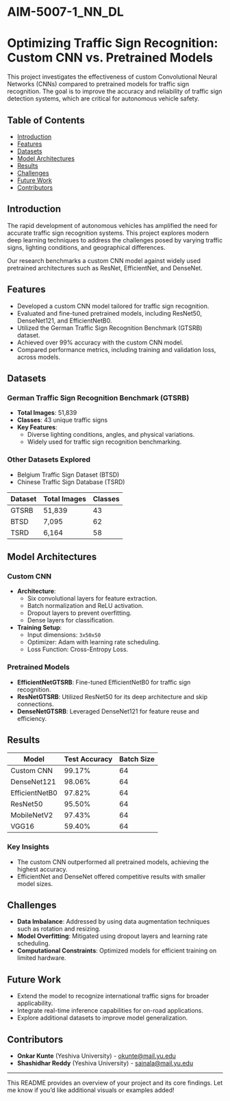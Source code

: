 # AIM-5007-1_NN_DL

# Optimizing Traffic Sign Recognition: Custom CNN vs. Pretrained Models

This project investigates the effectiveness of custom Convolutional Neural Networks (CNNs) compared to pretrained models for traffic sign recognition. The goal is to improve the accuracy and reliability of traffic sign detection systems, which are critical for autonomous vehicle safety.

## Table of Contents

- [Introduction](#introduction)
- [Features](#features)
- [Datasets](#datasets)
- [Model Architectures](#model-architectures)
- [Results](#results)
- [Challenges](#challenges)
- [Future Work](#future-work)
- [Contributors](#contributors)

## Introduction

The rapid development of autonomous vehicles has amplified the need for accurate traffic sign recognition systems. This project explores modern deep learning techniques to address the challenges posed by varying traffic signs, lighting conditions, and geographical differences.

Our research benchmarks a custom CNN model against widely used pretrained architectures such as ResNet, EfficientNet, and DenseNet.

## Features

- Developed a custom CNN model tailored for traffic sign recognition.
- Evaluated and fine-tuned pretrained models, including ResNet50, DenseNet121, and EfficientNetB0.
- Utilized the German Traffic Sign Recognition Benchmark (GTSRB) dataset.
- Achieved over 99% accuracy with the custom CNN model.
- Compared performance metrics, including training and validation loss, across models.

## Datasets

### German Traffic Sign Recognition Benchmark (GTSRB)
- **Total Images**: 51,839
- **Classes**: 43 unique traffic signs
- **Key Features**:
  - Diverse lighting conditions, angles, and physical variations.
  - Widely used for traffic sign recognition benchmarking.

### Other Datasets Explored
- Belgium Traffic Sign Dataset (BTSD)
- Chinese Traffic Sign Database (TSRD)

| Dataset | Total Images | Classes |
|---------|--------------|---------|
| GTSRB  | 51,839       | 43      |
| BTSD   | 7,095        | 62      |
| TSRD   | 6,164        | 58      |

## Model Architectures

### Custom CNN
- **Architecture**:
  - Six convolutional layers for feature extraction.
  - Batch normalization and ReLU activation.
  - Dropout layers to prevent overfitting.
  - Dense layers for classification.
- **Training Setup**:
  - Input dimensions: `3x50x50`
  - Optimizer: Adam with learning rate scheduling.
  - Loss Function: Cross-Entropy Loss.

### Pretrained Models
- **EfficientNetGTSRB**: Fine-tuned EfficientNetB0 for traffic sign recognition.
- **ResNetGTSRB**: Utilized ResNet50 for its deep architecture and skip connections.
- **DenseNetGTSRB**: Leveraged DenseNet121 for feature reuse and efficiency.

## Results

| Model       | Test Accuracy | Batch Size |
|-------------|---------------|------------|
| Custom CNN  | 99.17%        | 64         |
| DenseNet121 | 98.06%        | 64         |
| EfficientNetB0 | 97.82%     | 64         |
| ResNet50    | 95.50%        | 64         |
| MobileNetV2 | 97.43%        | 64         |
| VGG16       | 59.40%        | 64         |

### Key Insights
- The custom CNN outperformed all pretrained models, achieving the highest accuracy.
- EfficientNet and DenseNet offered competitive results with smaller model sizes.

## Challenges

- **Data Imbalance**: Addressed by using data augmentation techniques such as rotation and resizing.
- **Model Overfitting**: Mitigated using dropout layers and learning rate scheduling.
- **Computational Constraints**: Optimized models for efficient training on limited hardware.

## Future Work

- Extend the model to recognize international traffic signs for broader applicability.
- Integrate real-time inference capabilities for on-road applications.
- Explore additional datasets to improve model generalization.

## Contributors

- **Onkar Kunte** (Yeshiva University) - [okunte@mail.yu.edu](mailto:okunte@mail.yu.edu)  
- **Shashidhar Reddy** (Yeshiva University) - [sainala@mail.yu.edu](mailto:sainala@mail.yu.edu)

---

This README provides an overview of your project and its core findings. Let me know if you’d like additional visuals or examples added!
